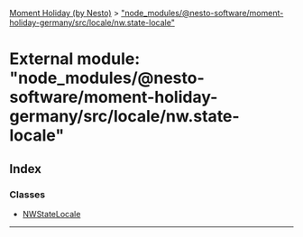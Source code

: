 [Moment Holiday (by Nesto)](../README.md) > ["node_modules/@nesto-software/moment-holiday-germany/src/locale/nw.state-locale"](../modules/_node_modules__nesto_software_moment_holiday_germany_src_locale_nw_state_locale_.md)

# External module: "node_modules/@nesto-software/moment-holiday-germany/src/locale/nw.state-locale"

## Index

### Classes

* [NWStateLocale](../classes/_node_modules__nesto_software_moment_holiday_germany_src_locale_nw_state_locale_.nwstatelocale.md)

---

